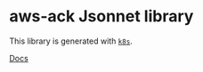 # aws-ack Jsonnet library

This library is generated with [`k8s`](https://github.com/jsonnet-libs/k8s).

[Docs](https://jsonnet-libs.github.io/aws-ack-libsonnet)
